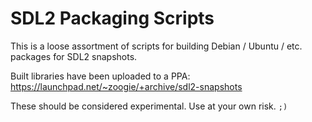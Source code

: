 SDL2 Packaging Scripts
======================

This is a loose assortment of scripts for building Debian / Ubuntu / etc.
packages for SDL2 snapshots.

Built libraries have been uploaded to a PPA:
https://launchpad.net/~zoogie/+archive/sdl2-snapshots

These should be considered experimental.
Use at your own risk.  `;)`

